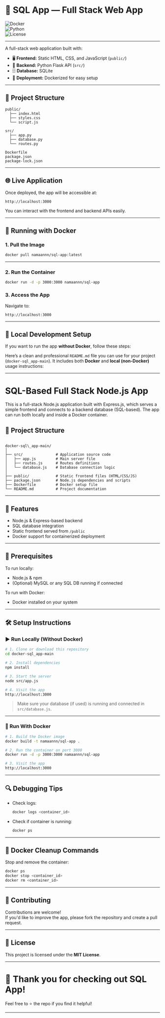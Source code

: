 
# 🚀 SQL App — Full Stack Web App

![Docker](https://img.shields.io/badge/docker-ready-blue)  
![Python](https://img.shields.io/badge/python-3.8%2B-blue)  
![License](https://img.shields.io/badge/license-MIT-green)

---

A full-stack web application built with:

- 🖥️ **Frontend:** Static HTML, CSS, and JavaScript (`public/`)
- 🧠 **Backend:** Python Flask API (`src/`)
- 🗄️ **Database:** SQLite
- 🐳 **Deployment:** Dockerized for easy setup

---

## 📁 Project Structure

```
public/
  ├── index.html
  ├── styles.css
  └── script.js

src/
  ├── app.py
  ├── database.py
  └── routes.py

Dockerfile
package.json
package-lock.json
```

---

## 🌐 Live Application

Once deployed, the app will be accessible at:

```
http://localhost:3000
```

You can interact with the frontend and backend APIs easily.

---

## 🐳 Running with Docker

### 1. Pull the Image

```bash
docker pull namaannn/sql-app:latest
```
---

### 2. Run the Container

```bash
docker run -d -p 3000:3000 namaannn/sql-app
```

### 3. Access the App

Navigate to:

```
http://localhost:3000
```

---

## 🧰 Local Development Setup

If you want to run the app **without Docker**, follow these steps:

Here’s a clean and professional `README.md` file you can use for your project (`docker-sql_app-main`). It includes both **Docker** and **local (non-Docker)** usage instructions:

---


# SQL-Based Full Stack Node.js App

This is a full-stack Node.js application built with Express.js, which serves a simple frontend and connects to a backend database (SQL-based). The app can run both locally and inside a Docker container.

## 📁 Project Structure

```

docker-sql\_app-main/
│
├── src/               # Application source code
│   ├── app.js         # Main server file
│   ├── routes.js      # Routes definitions
│   └── database.js    # Database connection logic
│
├── public/            # Static frontend files (HTML/CSS/JS)
├── package.json       # Node.js dependencies and scripts
├── Dockerfile         # Docker setup file
└── README.md          # Project documentation

````

---

## 🚀 Features

- Node.js & Express-based backend
- SQL database integration
- Static frontend served from `/public`
- Docker support for containerized deployment

---

## 🔧 Prerequisites

To run locally:
- Node.js & npm
- (Optional) MySQL or any SQL DB running if connected

To run with Docker:
- Docker installed on your system

---

## 🛠️ Setup Instructions

### ▶️ Run Locally (Without Docker)

```bash
# 1. Clone or download this repository
cd docker-sql_app-main

# 2. Install dependencies
npm install

# 3. Start the server
node src/app.js

# 4. Visit the app
http://localhost:3000
````

> Make sure your database (if used) is running and connected in `src/database.js`.

---

### 🐳 Run With Docker

```bash
# 1. Build the Docker image
docker build -t namaannn/sql-app .

# 2. Run the container on port 3000
docker run -d -p 3000:3000 namaannn/sql-app

# 3. Visit the app
http://localhost:3000
```

---

## 🔍 Debugging Tips

* Check logs:

  ```bash
  docker logs <container_id>
  ```

* Check if container is running:

  ```bash
  docker ps
  ```

---

## 🧹 Docker Cleanup Commands

Stop and remove the container:

```bash
docker ps
docker stop <container_id>
docker rm <container_id>
```

---

## 🤝 Contributing

Contributions are welcome!  
If you'd like to improve the app, please fork the repository and create a pull request.

---

## 📄 License

This project is licensed under the **MIT License**.

---

# 🙌 Thank you for checking out SQL App!
Feel free to ⭐️ the repo if you find it helpful!

---
